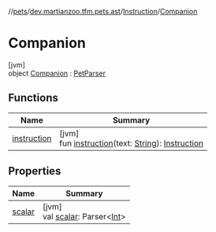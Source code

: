 //[pets](../../../../index.md)/[dev.martianzoo.tfm.pets.ast](../../index.md)/[Instruction](../index.md)/[Companion](index.md)

# Companion

[jvm]\
object [Companion](index.md) : [PetParser](../../../dev.martianzoo.tfm.pets/-pet-parser/index.md)

## Functions

| Name | Summary |
|---|---|
| [instruction](instruction.md) | [jvm]<br>fun [instruction](instruction.md)(text: [String](https://kotlinlang.org/api/latest/jvm/stdlib/kotlin/-string/index.html)): [Instruction](../index.md) |

## Properties

| Name | Summary |
|---|---|
| [scalar](../../../dev.martianzoo.tfm.pets/-pet-parser/scalar.md) | [jvm]<br>val [scalar](../../../dev.martianzoo.tfm.pets/-pet-parser/scalar.md): Parser&lt;[Int](https://kotlinlang.org/api/latest/jvm/stdlib/kotlin/-int/index.html)&gt; |
